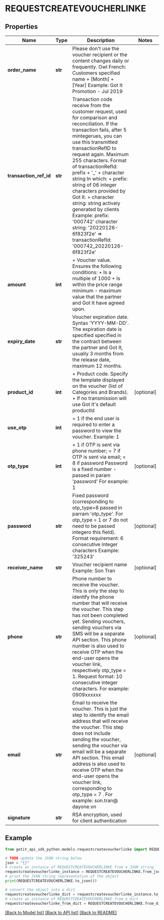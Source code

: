 # REQUESTCREATEVOUCHERLINKE


## Properties

Name | Type | Description | Notes
------------ | ------------- | ------------- | -------------
**order_name** | **str** | Please don&#39;t use the voucher recipient or the content changes daily or frequently. Owl French: Customers specified name + [Month] + [Year] Example: Got It Promotion - Jul 2019 | 
**transaction_ref_id** | **str** | Transaction code receive from the customer request, used for comparison and reconciliation. If the transaction fails, after 5 mintegerues, you can use this transmitted transactionRefID to request again. Maximum 255 characters. Format of transactionRefId: prefix + &#39;_&#39; + character string In which: + prefix: string of 06 integer characters provided by Got It. + character string: string actively generated by clients Example: prefix: &#39;000742&#39; character string: &#39;20220126-6f823f2e&#39; &#x3D;&gt; transactionRefId: &#39;000742_20220126-6f823f2e&#39; | 
**amount** | **int** | + Voucher value. Ensures the following conditions: + Is a multiple of 1000 + Is within the price range minimum - maximum value that the partner and Got It have agreed upon. | 
**expiry_date** | **str** | Voucher expiration date. Syntax &#39;YYYY-MM-DD&#39;. The expiration date is specified specified in the contract between the partner and Got It, usually 3 months from the release date, maximum 12 months. | 
**product_id** | **int** | + Product code. Specify the template displayed on the voucher (list of Categories and Brands). + If no transmission will use Got It&#39;s default productId | [optional] 
**use_otp** | **int** | &#x3D; 1 if the end user is required to enter a password to view the voucher. Example: 1 | 
**otp_type** | **int** | &#x3D; 1 if OTP is sent via phone number; &#x3D; 7 if OTP is sent via email; &#x3D; 8 if password Password is a fixed number - passed in param &#39;password&#39; For example: 1 | [optional] 
**password** | **str** | Fixed password (corresponding to otp_type&#x3D;8 passed in parram &#39;otp_type&#39;. For otp_type &#x3D; 1 or 7 do not need to be passed integero this field). Format requirement: 6 consecutive integer characters Example: &#39;325243&#39; | [optional] 
**receiver_name** | **str** | Voucher recipient name Example: Son Tran | [optional] 
**phone** | **str** | Phone number to receive the voucher. This is only the step to identify the phone number that will receive the voucher. This step has not been completed yet. Sending vouchers, sending vouchers via SMS will be a separate API section. This phone number is also used to receive OTP when the end-user opens the voucher link, respectively otp_type &#x3D; 1. Request format: 10 consecutive integer characters. For example: 0909xxxxxx | [optional] 
**email** | **str** | Email to receive the voucher. This is just the step to identify the email address that will receive the voucher. This step does not include sending the voucher, sending the voucher via email will be a separate API section. This email address is also used to receive OTP when the end-user opens the voucher link, corresponding to otp_type &#x3D; 7 . For example: son.tran@ dayone.vn | [optional] 
**signature** | **str** | RSA encryption, used for client authentication | 

## Example

```python
from gotit_api_sdk_python.models.requestcreatevoucherlinke import REQUESTCREATEVOUCHERLINKE

# TODO update the JSON string below
json = "{}"
# create an instance of REQUESTCREATEVOUCHERLINKE from a JSON string
requestcreatevoucherlinke_instance = REQUESTCREATEVOUCHERLINKE.from_json(json)
# print the JSON string representation of the object
print(REQUESTCREATEVOUCHERLINKE.to_json())

# convert the object into a dict
requestcreatevoucherlinke_dict = requestcreatevoucherlinke_instance.to_dict()
# create an instance of REQUESTCREATEVOUCHERLINKE from a dict
requestcreatevoucherlinke_from_dict = REQUESTCREATEVOUCHERLINKE.from_dict(requestcreatevoucherlinke_dict)
```
[[Back to Model list]](../README.md#documentation-for-models) [[Back to API list]](../README.md#documentation-for-api-endpoints) [[Back to README]](../README.md)


